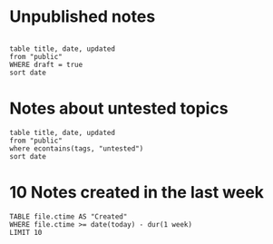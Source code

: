 # Unpublished notes

```dataview title="Unpublished notes"

table title, date, updated
from "public"
WHERE draft = true
sort date

```

# Notes about untested topics

```dataview title="Untested notes"
table title, date, updated
from "public"
where econtains(tags, "untested")
sort date
```

# 10 Notes created in the last week

```dataview
TABLE file.ctime AS "Created"
WHERE file.ctime >= date(today) - dur(1 week)
LIMIT 10
```
